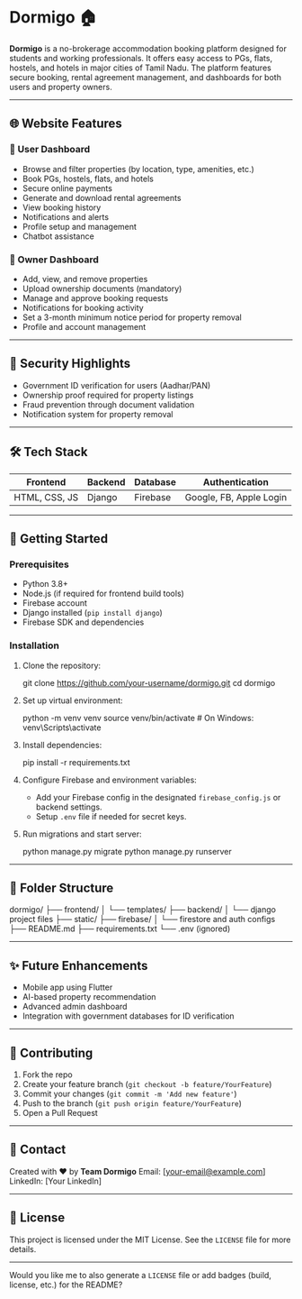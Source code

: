 # Dormigo 🏠

**Dormigo** is a no-brokerage accommodation booking platform designed for students and working professionals. It offers easy access to PGs, flats, hostels, and hotels in major cities of Tamil Nadu. The platform features secure booking, rental agreement management, and dashboards for both users and property owners.

---

## 🌐 Website Features

### 👤 User Dashboard
- Browse and filter properties (by location, type, amenities, etc.)
- Book PGs, hostels, flats, and hotels
- Secure online payments
- Generate and download rental agreements
- View booking history
- Notifications and alerts
- Profile setup and management
- Chatbot assistance

### 🏢 Owner Dashboard
- Add, view, and remove properties
- Upload ownership documents (mandatory)
- Manage and approve booking requests
- Notifications for booking activity
- Set a 3-month minimum notice period for property removal
- Profile and account management

---

## 🔐 Security Highlights
- Government ID verification for users (Aadhar/PAN)
- Ownership proof required for property listings
- Fraud prevention through document validation
- Notification system for property removal

---

## 🛠️ Tech Stack

| Frontend       | Backend      | Database    | Authentication  |
|----------------|--------------|-------------|------------------|
| HTML, CSS, JS  | Django       | Firebase    | Google, FB, Apple Login |

---

## 🏁 Getting Started

### Prerequisites
- Python 3.8+
- Node.js (if required for frontend build tools)
- Firebase account
- Django installed (`pip install django`)
- Firebase SDK and dependencies

### Installation
1. Clone the repository:

   git clone https://github.com/your-username/dormigo.git
   cd dormigo


2. Set up virtual environment:

  
   python -m venv venv
   source venv/bin/activate  # On Windows: venv\Scripts\activate
  

3. Install dependencies:

  
   pip install -r requirements.txt
  

4. Configure Firebase and environment variables:

   * Add your Firebase config in the designated `firebase_config.js` or backend settings.
   * Setup `.env` file if needed for secret keys.

5. Run migrations and start server:

   
   python manage.py migrate
   python manage.py runserver
  

---

## 📂 Folder Structure

dormigo/
├── frontend/
│   └── templates/
├── backend/
│   └── django project files
├── static/
├── firebase/
│   └── firestore and auth configs
├── README.md
├── requirements.txt
└── .env (ignored)


---

## ✨ Future Enhancements

* Mobile app using Flutter
* AI-based property recommendation
* Advanced admin dashboard
* Integration with government databases for ID verification

---

## 🤝 Contributing

1. Fork the repo
2. Create your feature branch (`git checkout -b feature/YourFeature`)
3. Commit your changes (`git commit -m 'Add new feature'`)
4. Push to the branch (`git push origin feature/YourFeature`)
5. Open a Pull Request

---

## 📧 Contact

Created with ❤️ by **Team Dormigo**
Email: \[[your-email@example.com](mailto:your-email@example.com)]
LinkedIn: \[Your LinkedIn]

---

## 📝 License

This project is licensed under the MIT License. See the `LICENSE` file for more details.

---

Would you like me to also generate a `LICENSE` file or add badges (build, license, etc.) for the README?

